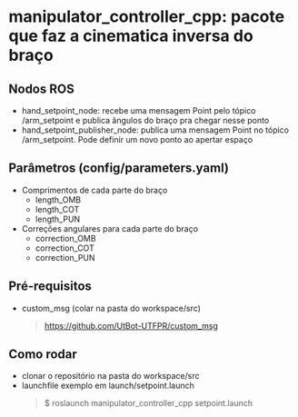 # manipulator_controller_cpp: pacote que faz a cinematica inversa do braço

## Nodos ROS
- hand_setpoint_node: recebe uma mensagem Point pelo tópico /arm_setpoint e publica ângulos do braço pra chegar nesse ponto
- hand_setpoint_publisher_node: publica uma mensagem Point no tópico /arm_setpoint. Pode definir um novo ponto ao apertar espaço

## Parâmetros (config/parameters.yaml)
- Comprimentos de cada parte do braço 
  -  length_OMB 
  -  length_COT
  -  length_PUN
- Correções angulares para cada parte do braço
  - correction_OMB
  - correction_COT
  - correction_PUN

## Pré-requisitos
- custom_msg (colar na pasta do workspace/src) 
  > https://github.com/UtBot-UTFPR/custom_msg

## Como rodar
- clonar o repositório na pasta do workspace/src
- launchfile exemplo em launch/setpoint.launch
  > $ roslaunch manipulator_controller_cpp setpoint.launch 
